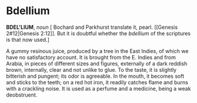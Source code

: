 # Bdellium

**BDEL'LIUM**, _noun_ \[ Bochard and Parkhurst translate it, pearl. [[Genesis 2#12|Genesis 2:12]]. But it is doubtful whether the _bdellium_ of the scriptures is that now used.\]

A gummy resinous juice, produced by a tree in the East Indies, of which we have no satisfactory account. It is brought from the E. Indies and from Arabia, in pieces of different sizes and figures, externally of a dark reddish brown, internally, clear and not unlike to glue. To the taste, it is slightly bitterish and pungent; its odor is agreeable. In the mouth, it becomes soft and sticks to the teeth; on a red hot iron, it readily catches flame and burns with a crackling noise. It is used as a perfume and a medicine, being a weak deobstruent.